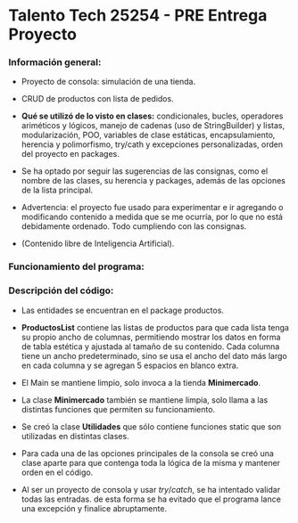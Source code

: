 # Talento Tech 25254 - PRE Entrega Proyecto

### Información general:

- Proyecto de consola: simulación de una tienda.

- CRUD de productos con lista de pedidos.

- __Qué se utilizó de lo visto en clases:__ condicionales, bucles, operadores ariméticos y lógicos, 
manejo de cadenas (uso de StringBuilder) y listas, modularización, POO, variables de clase estáticas,
encapsulamiento, herencia y polimorfismo, try/cath y excepciones personalizadas, orden del proyecto
en packages.

- Se ha optado por seguir las sugerencias de las consignas, como el nombre de las clases, su
herencia y packages, además de las opciones de la lista principal.

- Advertencia: el proyecto fue usado para experimentar e ir agregando o modificando contenido a
  medida que se me ocurría, por lo que no está debidamente ordenado. Todo cumpliendo con las
  consignas.

- (Contenido libre de Inteligencia Artificial).

### Funcionamiento del programa:

### Descripción del código:

- Las entidades se encuentran en el package productos.

- __ProductosList__ contiene las listas de productos para que cada lista tenga su propio ancho de 
columnas, permitiendo mostrar los datos en forma de tabla estética y ajustada al tamaño de su
contenido. Cada columna tiene un ancho predeterminado, sino se usa el ancho del dato más largo en
cada columna y se agregan 5 espacios en blanco extra.

- El Main se mantiene limpio, solo invoca a la tienda __Minimercado__. 

- La clase __Minimercado__ también se mantiene limpia, solo llama a las distintas funciones
que permiten su funcionamiento.

- Se creó la clase __Utilidades__ que sólo contiene funciones static que son utilizadas en distintas
clases.

- Para cada una de las opciones principales de la consola se creó una clase aparte para que contenga
toda la lógica de la misma y mantener orden en el código.

- Al ser un proyecto de consola y usar _try_/_catch_, se ha intentado validar todas las entradas.
de esta forma se ha evitado que el programa lance una excepción y finalice abruptamente.